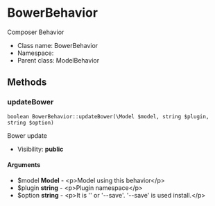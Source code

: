BowerBehavior
===============

Composer Behavior




* Class name: BowerBehavior
* Namespace: 
* Parent class: ModelBehavior







Methods
-------


### updateBower

    boolean BowerBehavior::updateBower(\Model $model, string $plugin, string $option)

Bower update



* Visibility: **public**


#### Arguments
* $model **Model** - &lt;p&gt;Model using this behavior&lt;/p&gt;
* $plugin **string** - &lt;p&gt;Plugin namespace&lt;/p&gt;
* $option **string** - &lt;p&gt;It is &#039;&#039; or &#039;--save&#039;. &#039;--save&#039; is used install.&lt;/p&gt;



